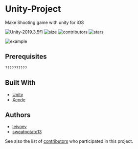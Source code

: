 # Unity-Project

Make Shooting game with unity for iOS

![Unity-2019.3.5f1](https://img.shields.io/badge/Unity-2019.3.5f1-blue)
![size](https://img.shields.io/github/repo-size/sweatpotato13/Unity-Project)
![contributors](https://img.shields.io/github/contributors/sweatpotato13/Unity-Project)
![stars](https://img.shields.io/github/stars/sweatpotato13/Unity-Project?style=plastic)

![example](https://i.imgur.com/R3sApLF.png)

## Prerequisites

```
??????????
```

## Built With

* [Unity](https://unity3d.com/kr/get-unity/download)
* [Xcode](https://developer.apple.com/xcode/)

## Authors

* [leivoev](https://github.com/leivoev)  
* [sweatpotato13](https://github.com/sweatpotato13)  


See also the list of [contributors](https://github.com/your/project/contributors) who participated in this project.
